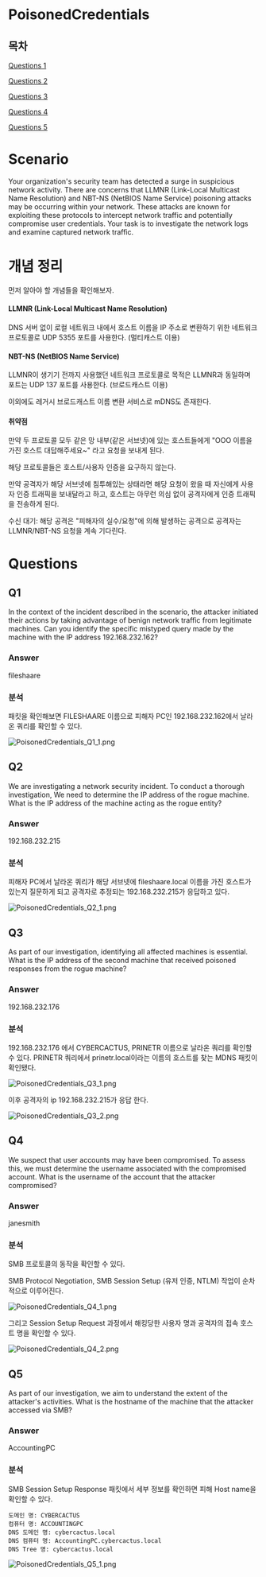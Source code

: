 # PoisonedCredentials

## 목차

[Questions 1](#q1)

[Questions 2](#q2)

[Questions 3](#q3)

[Questions 4](#q4)

[Questions 5](#q5)

# Scenario
Your organization's security team has detected a surge in suspicious network activity. There are concerns that LLMNR (Link-Local Multicast Name Resolution) and NBT-NS (NetBIOS Name Service) poisoning attacks may be occurring within your network. These attacks are known for exploiting these protocols to intercept network traffic and potentially compromise user credentials. Your task is to investigate the network logs and examine captured network traffic.

# 개념 정리
먼저 알아야 할 개념들을 확인해보자.

#### LLMNR (Link-Local Multicast Name Resolution)
DNS 서버 없이 로컬 네트워크 내에서 호스트 이름을 IP 주소로 변환하기 위한 네트워크 프로토콜로 UDP 5355 포트를 사용한다. (멀티캐스트 이용)

#### NBT-NS (NetBIOS Name Service)
LLMNR이 생기기 전까지 사용했던 네트워크 프로토콜로 목적은 LLMNR과 동일하며 포트는 UDP 137 포트를 사용한다. (브로드캐스트 이용)

이외에도 레거시 브로드캐스트 이름 변환 서비스로 mDNS도 존재한다.

#### 취약점
만약 두 프로토콜 모두 같은 망 내부(같은 서브넷)에 있는 호스트들에게 "OOO 이름을 가진 호스트 대답해주세요~" 라고 요청을 보내게 된다.

해당 프로토콜들은 호스트/사용자 인증을 요구하지 않는다.

만약 공격자가 해당 서브넷에 침투해있는 상태라면 해당 요청이 왔을 때 자신에게 사용자 인증 트래픽을 보내달라고 하고, 호스트는 아무런 의심 없이 공격자에게 인증 트래픽을 전송하게 된다.

수신 대기: 해당 공격은 "피해자의 실수/요청"에 의해 발생하는 공격으로 공격자는 LLMNR/NBT-NS 요청을 계속 기다린다. 

# Questions

## Q1
In the context of the incident described in the scenario, the attacker initiated their actions by taking advantage of benign network traffic from legitimate machines. Can you identify the specific mistyped query made by the machine with the IP address 192.168.232.162?

### Answer
fileshaare

### 분석
패킷을 확인해보면 FILESHAARE 이름으로 피해자 PC인 192.168.232.162에서 날라온 쿼리를 확인할 수 있다.

![PoisonedCredentials_Q1_1.png](./IMG/PoisonedCredentials_Q1_1.png)

## Q2
We are investigating a network security incident. To conduct a thorough investigation, We need to determine the IP address of the rogue machine. What is the IP address of the machine acting as the rogue entity?

### Answer
192.168.232.215

### 분석
피해자 PC에서 날라온 쿼리가 해당 서브넷에 fileshaare.local 이름을 가진 호스트가 있는지 질문하게 되고 공격자로 추정되는 192.168.232.215가 응답하고 있다.

![PoisonedCredentials_Q2_1.png](./IMG/PoisonedCredentials_Q2_1.png)

## Q3
As part of our investigation, identifying all affected machines is essential. What is the IP address of the second machine that received poisoned responses from the rogue machine?

### Answer
192.168.232.176

### 분석
192.168.232.176 에서 CYBERCACTUS, PRINETR 이름으로 날라온 쿼리를 확인할 수 있다. PRINETR 쿼리에서 prinetr.local이라는 이름의 호스트를 찾는 MDNS 패킷이 확인됐다.

![PoisonedCredentials_Q3_1.png](./IMG/PoisonedCredentials_Q3_1.png)

이후 공격자의 ip 192.168.232.215가 응답 한다.

![PoisonedCredentials_Q3_2.png](./IMG/PoisonedCredentials_Q3_2.png)

## Q4
We suspect that user accounts may have been compromised. To assess this, we must determine the username associated with the compromised account. What is the username of the account that the attacker compromised?

### Answer
janesmith

### 분석
SMB 프로토콜의 동작을 확인할 수 있다.

SMB Protocol Negotiation, SMB Session Setup (유저 인증, NTLM) 작업이 순차적으로 이루어진다.

![PoisonedCredentials_Q4_1.png](./IMG/PoisonedCredentials_Q4_1.png)

그리고 Session Setup Request 과정에서 해킹당한 사용자 명과 공격자의 접속 호스트 명을 확인할 수 있다.

![PoisonedCredentials_Q4_2.png](./IMG/PoisonedCredentials_Q4_2.png)

## Q5
As part of our investigation, we aim to understand the extent of the attacker's activities. What is the hostname of the machine that the attacker accessed via SMB?

### Answer
AccountingPC

### 분석
SMB Session Setup Response 패킷에서 세부 정보를 확인하면 피해 Host name을 확인할 수 있다.

```
도메인 명: CYBERCACTUS
컴퓨터 명: ACCOUNTINGPC
DNS 도메인 명: cybercactus.local
DNS 컴퓨터 명: AccountingPC.cybercactus.local
DNS Tree 명: cybercactus.local
```

![PoisonedCredentials_Q5_1.png](./IMG/PoisonedCredentials_Q5_1.png)